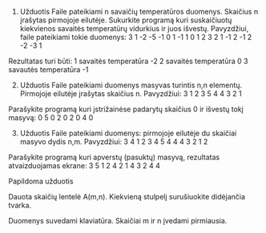 1. Užduotis
Faile pateikiami n savaičių temperatūros duomenys. Skaičius n įrašytas pirmojoje eilutėje. Sukurkite programą kuri suskaičiuotų kiekvienos savaitės temperatūrų vidurkius ir juos išvestų.
Pavyzdžiui, faile pateikiami tokie duomenys:
3
 1 -2 -5 -1  0  1 -1
 1  0  1  2  3  2  1
-1  2 -1  2 -2 -3  1

Rezultatas turi būti:
1 savaitės temperatūra -2
2 savaitės temperatūra  0
3 savautės temperatūra -1


2. Užduotis
Faile pateikiami duomenys masyvas turintis n,n elementų. Pirmojoje eilutėje įrašytas skaičius n. Pavyzdžiui:
3
1 2 3
5 4 4
3 2 1

Parašykite programą kuri įstrižainėse padarytų skaičius 0 ir išvestų tokį masyvą:
0 5 0
2 0 2
0 4 0


3. Užduotis
Faile pateikiami duomenys: pirmojoje eilutėje du skaičiai masyvo dydis n,m. Pavyzdžiui:
3 4
1 2 3 4
5 4 4 4
3 2 1 2

Parašykite programą kuri apverstų (pasuktų) masyvą, rezultatas atvaizduojamas ekrane:
3 5 1
2 4 2
1 4 3
2 4 4

Papildoma užduotis

Dauota skaičių lentelė A(m,n). Kiekvieną stulpelį surušiuokite didėjančia tvarka.

Duomenys suvedami klaviatūra. Skaičiai m ir n įvedami pirmiausia.